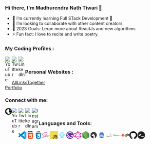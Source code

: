 ### Hi there, I'm Madhurendra Nath Tiwari 👋

<img align="left" alt="" width="22px" src="https://www.google.com/imgres?imgurl=https%3A%2F%2Fres.cloudinary.com%2Fteepublic%2Fimage%2Fprivate%2Fs--z6mxOklY--%2Ft_Resized%2520Artwork%2Fc_fit%2Cg_north_west%2Ch_954%2Cw_954%2Fco_000000%2Ce_outline%3A48%2Fco_000000%2Ce_outline%3Ainner_fill%3A48%2Fco_ffffff%2Ce_outline%3A48%2Fco_ffffff%2Ce_outline%3Ainner_fill%3A48%2Fco_bbbbbb%2Ce_outline%3A3%3A1000%2Fc_mpad%2Cg_center%2Ch_1260%2Cw_1260%2Fb_rgb%3Aeeeeee%2Ft_watermark_lock%2Fc_limit%2Cf_auto%2Ch_630%2Cq_90%2Cw_630%2Fv1599934229%2Fproduction%2Fdesigns%2F13963788_0.jpg&imgrefurl=https%3A%2F%2Fwww.teepublic.com%2Fsticker%2F13963788-talk-is-cheap-show-me-the-code-those-who-code-writ&tbnid=VfaMNatAq7nYOM&vet=12ahUKEwiL1frtyo38AhXVwnMBHZ9KBPAQMyguegUIARCKAg..i&docid=S_uUbI6m1OeE1M&w=630&h=630&q=talk%20is%20cheap%20show%20me%20the%20code&ved=2ahUKEwiL1frtyo38AhXVwnMBHZ9KBPAQMyguegUIARCKAg" />

- 🌱 I’m currently learning Full STack Development 🤣
- 👯 I’m looking to collaborate with other content creators
- 🥅 2023 Goals: Leran more about ReactJs and new algorithms
- ⚡ Fun fact: I love to recite and write poetry.

### My Coding Profiles : 
[<img align="left" alt="" width="22px" src="https://cdnjs.cloudflare.com/ajax/libs/simple-icons/3.2.0/leetcode.svg" />][LeetCode]
[<img align="left" alt="YouTube" width="22px" src="https://cdnjs.cloudflare.com/ajax/libs/simple-icons/3.2.0/hackerrank.svg" />][HackerRank]
[<img align="left" alt="Twitter" width="22px" src="https://cdnjs.cloudflare.com/ajax/libs/simple-icons/3.2.0/codeforces.svg" />][Codeforces]
[<img align="left" alt="LinkedIn" width="22px" src="https://cdnjs.cloudflare.com/ajax/libs/simple-icons/3.2.0/codechef.svg" />][Codechef]

<br/>

### Personal Websites : 
[AllLinksTogether]
<br/>
[Portfolio]


### Connect with me:

[<img align="left" alt="" width="22px" src="https://raw.githubusercontent.com/iconic/open-iconic/master/svg/globe.svg" />][website]
[<img align="left" alt="YouTube" width="22px" src="https://cdn.jsdelivr.net/npm/simple-icons@v3/icons/youtube.svg" />][youtube]
[<img align="left" alt="Twitter" width="22px" src="https://cdn.jsdelivr.net/npm/simple-icons@v3/icons/twitter.svg" />][twitter]
[<img align="left" alt="LinkedIn" width="22px" src="https://cdn.jsdelivr.net/npm/simple-icons@v3/icons/linkedin.svg" />][linkedin]
[<img align="left" alt="Instagram" width="22px" src="https://cdn.jsdelivr.net/npm/simple-icons@v3/icons/instagram.svg" />][instagram]


<br />

### Languages and Tools:

<img align="left" alt="Visual Studio Code" width="26px" src="https://raw.githubusercontent.com/github/explore/80688e429a7d4ef2fca1e82350fe8e3517d3494d/topics/visual-studio-code/visual-studio-code.png" />
<img align="left" alt="HTML5" width="26px" src="https://raw.githubusercontent.com/github/explore/80688e429a7d4ef2fca1e82350fe8e3517d3494d/topics/html/html.png" />
<img align="left" alt="CSS3" width="26px" src="https://raw.githubusercontent.com/github/explore/80688e429a7d4ef2fca1e82350fe8e3517d3494d/topics/css/css.png" />
<img align="left" alt="Sass" width="26px" src="https://raw.githubusercontent.com/github/explore/80688e429a7d4ef2fca1e82350fe8e3517d3494d/topics/sass/sass.png" />
<img align="left" alt="JavaScript" width="26px" src="https://raw.githubusercontent.com/github/explore/80688e429a7d4ef2fca1e82350fe8e3517d3494d/topics/javascript/javascript.png" />
<img align="left" alt="React" width="26px" src="https://raw.githubusercontent.com/github/explore/80688e429a7d4ef2fca1e82350fe8e3517d3494d/topics/react/react.png" />
<img align="left" alt="Gatsby" width="26px" src="https://raw.githubusercontent.com/github/explore/e94815998e4e0713912fed477a1f346ec04c3da2/topics/gatsby/gatsby.png" />
<img align="left" alt="GraphQL" width="26px" src="https://raw.githubusercontent.com/github/explore/80688e429a7d4ef2fca1e82350fe8e3517d3494d/topics/graphql/graphql.png" />
<img align="left" alt="Node.js" width="26px" src="https://raw.githubusercontent.com/github/explore/80688e429a7d4ef2fca1e82350fe8e3517d3494d/topics/nodejs/nodejs.png" />
<img align="left" alt="Deno" width="26px" src="https://raw.githubusercontent.com/github/explore/361e2821e2dea67711cde99c9c40ed357061cf27/topics/deno/deno.png" />
<img align="left" alt="SQL" width="26px" src="https://raw.githubusercontent.com/github/explore/80688e429a7d4ef2fca1e82350fe8e3517d3494d/topics/sql/sql.png" />
<img align="left" alt="MySQL" width="26px" src="https://raw.githubusercontent.com/github/explore/80688e429a7d4ef2fca1e82350fe8e3517d3494d/topics/mysql/mysql.png" />
<img align="left" alt="MongoDB" width="26px" src="https://raw.githubusercontent.com/github/explore/80688e429a7d4ef2fca1e82350fe8e3517d3494d/topics/mongodb/mongodb.png" />
<img align="left" alt="Git" width="26px" src="https://raw.githubusercontent.com/github/explore/80688e429a7d4ef2fca1e82350fe8e3517d3494d/topics/git/git.png" />
<img align="left" alt="GitHub" width="26px" src="https://raw.githubusercontent.com/github/explore/78df643247d429f6cc873026c0622819ad797942/topics/github/github.png" />
<img align="left" alt="Terminal" width="26px" src="https://raw.githubusercontent.com/github/explore/80688e429a7d4ef2fca1e82350fe8e3517d3494d/topics/terminal/terminal.png" />

<br />
<br />



[AllLinksTogether]:https://madhuredra.github.io/AllLinksTogether
[Portfolio]:https://madhurendra.herokuapp.com/
[website]: https://github.com/Madhuredra
[twitter]: https://twitter.com/bimsil
[youtube]: https://www.youtube.com/channel/UCFviNmEC__f5SrHygMA8wZg
[instagram]: https://www.instagram.com/intellectual.shit/
[linkedin]: https://www.linkedin.com/in/madhurendra-tiwari-529470197/
[LeetCode]:https://leetcode.com/or1equals1/
[HackerRank]:https://www.hackerrank.com/madhurendra786
[Codeforces]:https://codeforces.com/profile/uninterested._.coder
[Codechef]:https://www.codechef.com/users/madhurendra_tr
